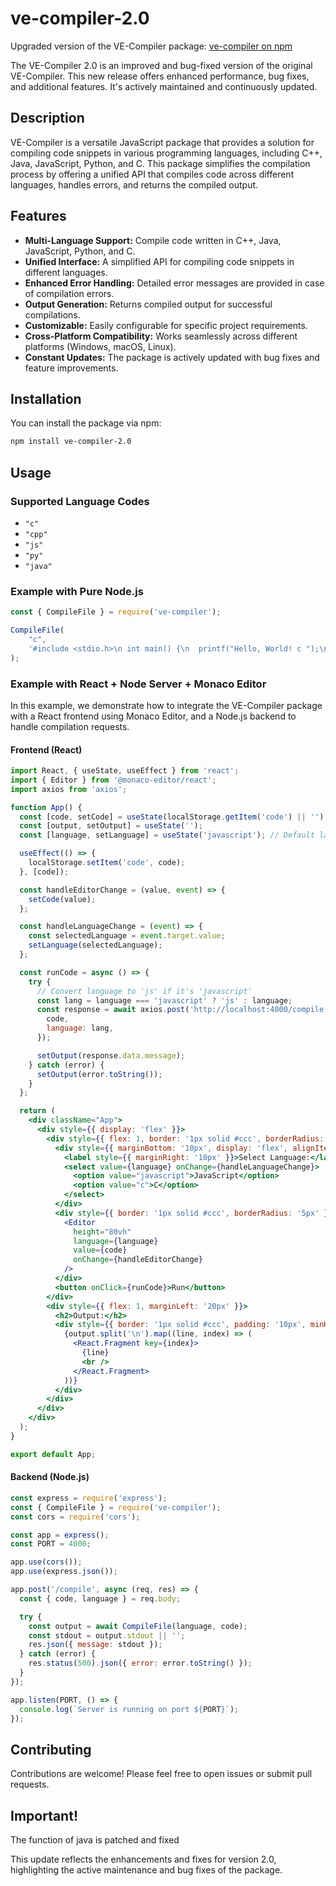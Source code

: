 # ve-compiler-2.0

Upgraded version of the VE-Compiler package: [ve-compiler on npm](https://www.npmjs.com/package/ve-compiler)

The VE-Compiler 2.0 is an improved and bug-fixed version of the original VE-Compiler. This new release offers enhanced performance, bug fixes, and additional features. It's actively maintained and continuously updated.

## Description

VE-Compiler is a versatile JavaScript package that provides a solution for compiling code snippets in various programming languages, including C++, Java, JavaScript, Python, and C. This package simplifies the compilation process by offering a unified API that compiles code across different languages, handles errors, and returns the compiled output.

## Features

- **Multi-Language Support:** Compile code written in C++, Java, JavaScript, Python, and C.
- **Unified Interface:** A simplified API for compiling code snippets in different languages.
- **Enhanced Error Handling:** Detailed error messages are provided in case of compilation errors.
- **Output Generation:** Returns compiled output for successful compilations.
- **Customizable:** Easily configurable for specific project requirements.
- **Cross-Platform Compatibility:** Works seamlessly across different platforms (Windows, macOS, Linux).
- **Constant Updates:** The package is actively updated with bug fixes and feature improvements.

## Installation

You can install the package via npm:

```bash
npm install ve-compiler-2.0
```

## Usage

### Supported Language Codes
- `"c"`
- `"cpp"`
- `"js"`
- `"py"`
- `"java"`

### Example with Pure Node.js

```javascript
const { CompileFile } = require('ve-compiler');

CompileFile(
    "c",
    '#include <stdio.h>\n int main() {\n  printf("Hello, World! c ");\n  return 0;\n}'
);
```

### Example with React + Node Server + Monaco Editor

In this example, we demonstrate how to integrate the VE-Compiler package with a React frontend using Monaco Editor, and a Node.js backend to handle compilation requests.

#### Frontend (React)

```jsx
import React, { useState, useEffect } from 'react';
import { Editor } from '@monaco-editor/react';
import axios from 'axios';

function App() {
  const [code, setCode] = useState(localStorage.getItem('code') || '');
  const [output, setOutput] = useState('');
  const [language, setLanguage] = useState('javascript'); // Default language

  useEffect(() => {
    localStorage.setItem('code', code);
  }, [code]);

  const handleEditorChange = (value, event) => {
    setCode(value);
  };

  const handleLanguageChange = (event) => {
    const selectedLanguage = event.target.value;
    setLanguage(selectedLanguage);
  };

  const runCode = async () => {
    try {
      // Convert language to 'js' if it's 'javascript'
      const lang = language === 'javascript' ? 'js' : language;
      const response = await axios.post('http://localhost:4000/compile', {
        code,
        language: lang,
      });

      setOutput(response.data.message);
    } catch (error) {
      setOutput(error.toString());
    }
  };

  return (
    <div className="App">
      <div style={{ display: 'flex' }}>
        <div style={{ flex: 1, border: '1px solid #ccc', borderRadius: '5px', padding: '10px' }}>
          <div style={{ marginBottom: '10px', display: 'flex', alignItems: 'center' }}>
            <label style={{ marginRight: '10px' }}>Select Language:</label>
            <select value={language} onChange={handleLanguageChange}>
              <option value="javascript">JavaScript</option>
              <option value="c">C</option>
            </select>
          </div>
          <div style={{ border: '1px solid #ccc', borderRadius: '5px' }}>
            <Editor
              height="80vh"
              language={language}
              value={code}
              onChange={handleEditorChange}
            />
          </div>
          <button onClick={runCode}>Run</button>
        </div>
        <div style={{ flex: 1, marginLeft: '20px' }}>
          <h2>Output:</h2>
          <div style={{ border: '1px solid #ccc', padding: '10px', minHeight: '80vh' }}>
            {output.split('\n').map((line, index) => (
              <React.Fragment key={index}>
                {line}
                <br />
              </React.Fragment>
            ))}
          </div>
        </div>
      </div>
    </div>
  );
}

export default App;
```

#### Backend (Node.js)

```javascript
const express = require('express');
const { CompileFile } = require('ve-compiler');
const cors = require('cors');

const app = express();
const PORT = 4000;

app.use(cors());
app.use(express.json());

app.post('/compile', async (req, res) => {
  const { code, language } = req.body;

  try {
    const output = await CompileFile(language, code);
    const stdout = output.stdout || '';
    res.json({ message: stdout });
  } catch (error) {
    res.status(500).json({ error: error.toString() });
  }
});

app.listen(PORT, () => {
  console.log(`Server is running on port ${PORT}`);
});
```

## Contributing

Contributions are welcome! Please feel free to open issues or submit pull requests.

## Important!

The function of java is patched and fixed

This update reflects the enhancements and fixes for version 2.0, highlighting the active maintenance and bug fixes of the package.